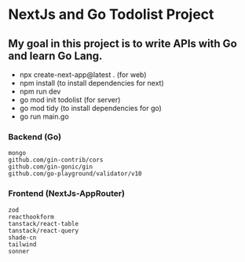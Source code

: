 # NextJs and Go Todolist Project

## My goal in this project is to write APIs with Go and learn Go Lang.

* npx create-next-app@latest . (for web)
* npm install (to install dependencies for next)
* npm run dev
* go mod init todolist (for server)
* go mod tidy (to install dependencies for go)
* go run main.go

### Backend (Go)
    mongo
    github.com/gin-contrib/cors
	github.com/gin-gonic/gin
    github.com/go-playground/validator/v10

### Frontend (NextJs-AppRouter)
    zod
    reacthookform
    tanstack/react-table
    tanstack/react-query
    shade-cn
    tailwind
    sonner